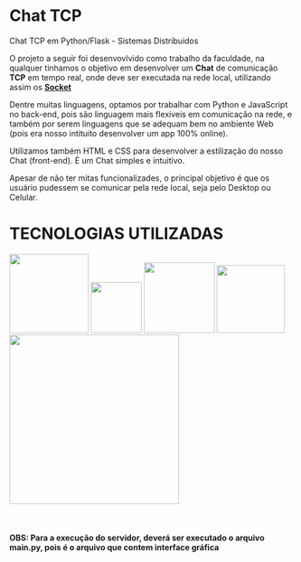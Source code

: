 # Chat TCP
Chat TCP em Python/Flask - Sistemas Distribuidos

O projeto a seguir foi desenvovlvido como trabalho da faculdade, na qualquer tinhamos o objetivo em desenvolver um <b>Chat</b> de comunicação <b>TCP</b> em tempo real, 
onde deve ser executada na rede local, utilizando assim os <b><u>Socket</u></b>

Dentre muitas linguagens, optamos por trabalhar com Python e JavaScript no back-end, pois são linguagem mais flexíveis em comunicação na rede, e também por serem
linguagens que se adequam bem no ambiente Web (pois era nosso intituito desenvolver um app 100% online).

Utilizamos também HTML e CSS para desenvolver a estilização do nosso Chat (front-end). É um Chat simples e intuitivo. 

Apesar de não ter mitas funcionalizades, o principal objetivo é que os usuário pudessem se comunicar pela rede local, seja pelo Desktop ou Celular.

# <b>TECNOLOGIAS UTILIZADAS</b>

<img src="https://raw.githubusercontent.com/imrooteodoro/chatTCPJava/main/DONT'%20OPEN/vsc.jpg" alt="" width="140px">  <img src="https://raw.githubusercontent.com/imrooteodoro/chatTCPJava/main/DONT'%20OPEN/css.png" alt="" width="90px">  <img src="https://raw.githubusercontent.com/imrooteodoro/chatTCPJava/main/DONT'%20OPEN/html.png" alt="" width="125px"> <img src="https://raw.githubusercontent.com/imrooteodoro/chatTCPJava/main/DONT'%20OPEN/javascript.png" alt="" width="120px"> <img src="https://raw.githubusercontent.com/imrooteodoro/chatTCPJava/main/DONT'%20OPEN/python%20e%20flask.jpg" alt="" width="300px">
<br><br><br><br>
<b>OBS: Para a execução do servidor, deverá ser executado o arquivo main.py, pois é o arquivo que contem interface gráfica</b>
